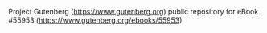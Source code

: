 Project Gutenberg (https://www.gutenberg.org) public repository for
eBook #55953 (https://www.gutenberg.org/ebooks/55953)
